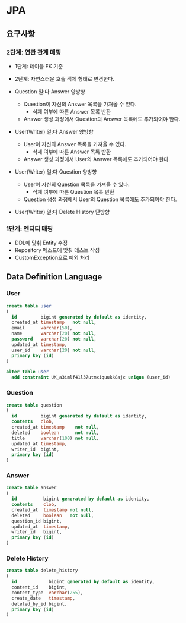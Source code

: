 # JPA

## 요구사항

### 2단계: 연관 관계 매핑

- 1단계: 테이블 FK 기준
- 2단계: 자연스러운 호출 객체 형태로 변경한다.

- Question 일:다 Answer 양방향
  - Question이 자신의 Answer 목록을 가져올 수 있다.
    - 삭제 여부에 따른 Answer 목록 반환
  - Answer 생성 과정에서 Question의 Answer 목록에도 추가되어야 한다.
- User(Writer) 일:다 Answer 양방향
  - User이 자신의 Answer 목록을 가져올 수 있다.
    - 삭제 여부에 따른 Answer 목록 반환
  - Answer 생성 과정에서 User의 Answer 목록에도 추가되어야 한다.
- User(Writer) 일:다 Question 양방향
  - User이 자신의 Question 목록을 가져올 수 있다.
    - 삭제 여부에 따른 Question 목록 반환
  - Question 생성 과정에서 User의 Question 목록에도 추가되어야 한다.
- User(Writer) 일:다 Delete History 단방향

### 1단계: 엔티티 매핑

- DDL에 맞춰 Entity 수정
- Repository 메소드에 맞춰 테스트 작성
- CustomException으로 예외 처리

## Data Definition Language

### User

```sql
create table user
(
  id         bigint generated by default as identity,
  created_at timestamp   not null,
  email      varchar(50),
  name       varchar(20) not null,
  password   varchar(20) not null,
  updated_at timestamp,
  user_id    varchar(20) not null,
  primary key (id)
)

alter table user
  add constraint UK_a3imlf41l37utmxiquukk8ajc unique (user_id)
```

### Question

```sql
create table question
(
  id         bigint generated by default as identity,
  contents   clob,
  created_at timestamp    not null,
  deleted    boolean      not null,
  title      varchar(100) not null,
  updated_at timestamp,
  writer_id  bigint,
  primary key (id)
)
```

### Answer

```sql
create table answer
(
  id          bigint generated by default as identity,
  contents    clob,
  created_at  timestamp not null,
  deleted     boolean   not null,
  question_id bigint,
  updated_at  timestamp,
  writer_id   bigint,
  primary key (id)
)
```

### Delete History

```sql
create table delete_history
(
  id            bigint generated by default as identity,
  content_id    bigint,
  content_type  varchar(255),
  create_date   timestamp,
  deleted_by_id bigint,
  primary key (id)
)
```
